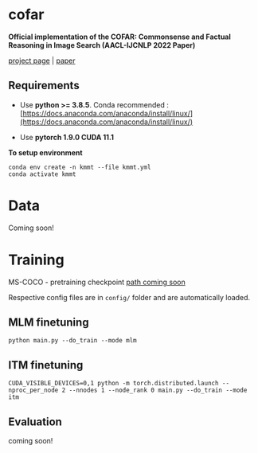 # cofar
**Official implementation of the COFAR: Commonsense and Factual Reasoning in Image Search (AACL-IJCNLP 2022 Paper)**

[project page](https://vl2g.github.io/projects/cofar/) | [paper](https://vl2g.github.io/)

## Requirements
* Use **python >= 3.8.5**. Conda recommended : [https://docs.anaconda.com/anaconda/install/linux/](https://docs.anaconda.com/anaconda/install/linux/)

* Use **pytorch 1.9.0 CUDA 11.1**

**To setup environment**
```
conda env create -n kmmt --file kmmt.yml
conda activate kmmt
```

# Data

Coming soon!


# Training
MS-COCO - pretraining checkpoint [path coming soon](https://drive.google.com/file/d/1Yep6zc652isEk-e4_IcoUYPQr1bzeSet/view?usp=sharing)

Respective config files are in ```config/``` folder and are automatically loaded.

## MLM finetuning

```
python main.py --do_train --mode mlm
```

## ITM finetuning

```
CUDA_VISIBLE_DEVICES=0,1 python -m torch.distributed.launch --nproc_per_node 2 --nnodes 1 --node_rank 0 main.py --do_train --mode itm
```

## Evaluation

coming soon!

